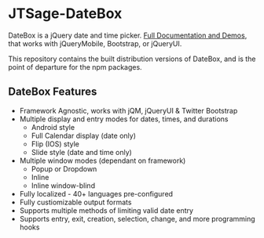 JTSage-DateBox
=================

DateBox is a jQuery date and time picker. [Full Documentation and Demos](http://dev.jtsage.com/DateBox/), that works
with jQueryMobile, Bootstrap, or jQueryUI.

This repository contains the built distribution versions of DateBox, and is the point of departure for the npm packages.

DateBox Features
----------------

 - Framework Agnostic, works with jQM, jQueryUI & Twitter Bootstrap
 - Multiple display and entry modes for dates, times, and durations
   - Android style
   - Full Calendar display (date only)
   - Flip (IOS) style
   - Slide style (date and time only)
 - Multiple window modes (dependant on framework)
   - Popup or Dropdown
   - Inline
   - Inline window-blind
 - Fully localized - 40+ languages pre-configured
 - Fully custiomizable output formats
 - Supports multiple methods of limiting valid date entry
 - Supports entry, exit, creation, selection, change, and more programming hooks
